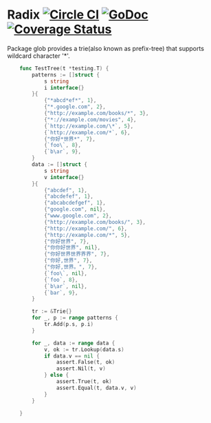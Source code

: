 # Radix [![Circle CI](https://circleci.com/gh/fanyang01/radix.svg?style=svg)](https://circleci.com/gh/fanyang01/radix) [![GoDoc](https://godoc.org/github.com/fanyang01/radix?status.svg)](https://godoc.org/github.com/fanyang01/radix) [![Coverage Status](https://coveralls.io/repos/fanyang01/radix/badge.svg?branch=master&service=github)](https://coveralls.io/github/fanyang01/radix?branch=master)

Package glob provides a trie(also known as prefix-tree) that supports wildcard character '\*'.

```go
	func TestTree(t *testing.T) {
		patterns := []struct {
			s string
			i interface{}
		}{
			{"*abcd*ef*", 1},
			{"*.google.com", 2},
			{"http://example.com/books/*", 3},
			{"*://example.com/movies", 4},
			{`http://example.com/\*`, 5},
			{`http://example.com/*`, 6},
			{"你好*世界*", 7},
			{`foo\`, 8},
			{`b\ar`, 9},
		}
		data := []struct {
			s string
			v interface{}
		}{
			{"abcdef", 1},
			{"abcdefef", 1},
			{"abcabcdefgef", 1},
			{"google.com", nil},
			{"www.google.com", 2},
			{"http://example.com/books/", 3},
			{"http://example.com/", 6},
			{"http://example.com/*", 5},
			{"你好世界", 7},
			{"你你好世界", nil},
			{"你好世界世界界界", 7},
			{"你好,世界", 7},
			{"你好,世界。", 7},
			{`foo\`, nil},
			{`foo`, 8},
			{`b\ar`, nil},
			{`bar`, 9},
		}

		tr := &Trie{}
		for _, p := range patterns {
			tr.Add(p.s, p.i)
		}

		for _, data := range data {
			v, ok := tr.Lookup(data.s)
			if data.v == nil {
				assert.False(t, ok)
				assert.Nil(t, v)
			} else {
				assert.True(t, ok)
				assert.Equal(t, data.v, v)
			}
		}

	}
```
